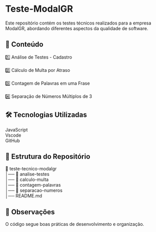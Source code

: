 # Teste-ModalGR
 Este repositório contém os testes técnicos realizados para a empresa ModalGR, abordando diferentes aspectos da qualidade de software.

## 📌 Conteúdo <br>  
1️⃣ Análise de Testes - Cadastro <br>  
2️⃣ Cálculo de Multa por Atraso <br>  
3️⃣ Contagem de Palavras em uma Frase <br>  
4️⃣ Separação de Números Múltiplos de 3 <br>  


## 🛠️ Tecnologias Utilizadas 
 JavaScript <br>
 Vscode <br>
 GitHub <br>


## 📂 Estrutura do Repositório
 
📂 teste-tecnico-modalgr <br>
│── 📁 analise-testes <br>
│── 📁 calculo-multa <br>
│── 📁 contagem-palavras <br>
│── 📁 separacao-numeros <br>
│── README.md

## 📌 Observações
O código segue boas práticas de desenvolvimento e organização.
